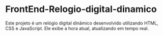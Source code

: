 # FrontEnd-Relogio-digital-dinamico
Este projeto é um relógio digital dinâmico desenvolvido utilizando HTML, CSS e JavaScript. Ele exibe a hora atual, atualizando em tempo real.
